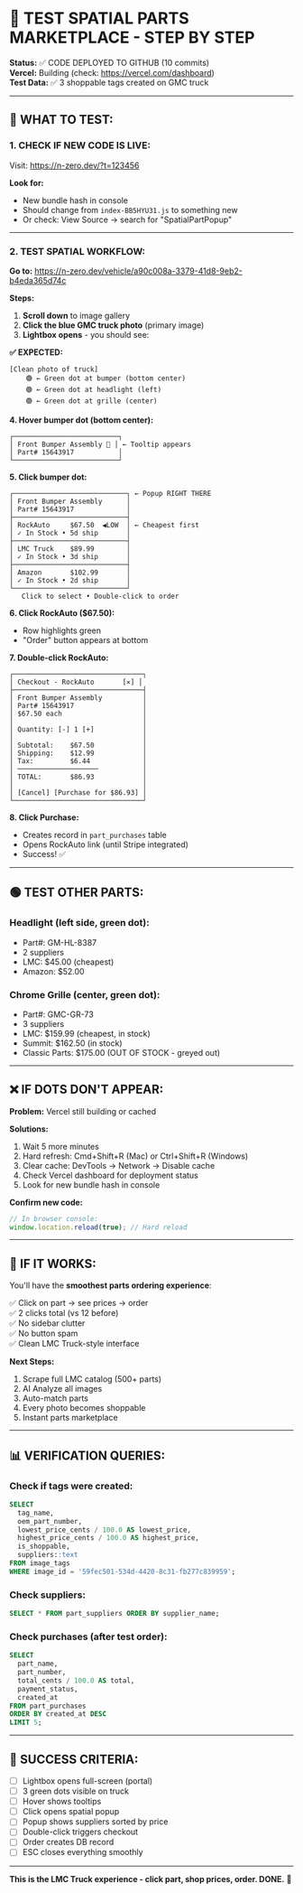 # 🧪 TEST SPATIAL PARTS MARKETPLACE - STEP BY STEP

**Status:** ✅ CODE DEPLOYED TO GITHUB (10 commits)  
**Vercel:** Building (check: https://vercel.com/dashboard)  
**Test Data:** ✅ 3 shoppable tags created on GMC truck

---

## 🎯 **WHAT TO TEST:**

### **1. CHECK IF NEW CODE IS LIVE:**

Visit: https://n-zero.dev/?t=123456

**Look for:**
- New bundle hash in console
- Should change from `index-BB5HYU31.js` to something new
- Or check: View Source → search for "SpatialPartPopup"

---

### **2. TEST SPATIAL WORKFLOW:**

**Go to:** https://n-zero.dev/vehicle/a90c008a-3379-41d8-9eb2-b4eda365d74c

**Steps:**
1. **Scroll down** to image gallery
2. **Click the blue GMC truck photo** (primary image)
3. **Lightbox opens** - you should see:

**✅ EXPECTED:**
```
[Clean photo of truck]
    🟢 ← Green dot at bumper (bottom center)
    🟢 ← Green dot at headlight (left)
    🟢 ← Green dot at grille (center)
```

**4. Hover bumper dot (bottom center):**
```
┌──────────────────────────┐
│ Front Bumper Assembly 🛒 │ ← Tooltip appears
│ Part# 15643917           │
└──────────────────────────┘
```

**5. Click bumper dot:**
```
┌────────────────────────────┐ ← Popup RIGHT THERE
│ Front Bumper Assembly      │
│ Part# 15643917             │
├────────────────────────────┤
│ RockAuto     $67.50  ◀LOW  │ ← Cheapest first
│ ✓ In Stock • 5d ship       │
├────────────────────────────┤
│ LMC Truck    $89.99        │
│ ✓ In Stock • 3d ship       │
├────────────────────────────┤
│ Amazon       $102.99       │
│ ✓ In Stock • 2d ship       │
└────────────────────────────┘
   Click to select • Double-click to order
```

**6. Click RockAuto ($67.50):**
- Row highlights green
- "Order" button appears at bottom

**7. Double-click RockAuto:**
```
┌────────────────────────────────┐
│ Checkout - RockAuto       [✕] │
├────────────────────────────────┤
│ Front Bumper Assembly          │
│ Part# 15643917                 │
│ $67.50 each                    │
│                                │
│ Quantity: [-] 1 [+]            │
│                                │
│ Subtotal:    $67.50            │
│ Shipping:    $12.99            │
│ Tax:         $6.44             │
│ ────────────────────           │
│ TOTAL:       $86.93            │
│                                │
│ [Cancel] [Purchase for $86.93] │
└────────────────────────────────┘
```

**8. Click Purchase:**
- Creates record in `part_purchases` table
- Opens RockAuto link (until Stripe integrated)
- Success! ✅

---

## 🟢 **TEST OTHER PARTS:**

### **Headlight (left side, green dot):**
- Part#: GM-HL-8387
- 2 suppliers
- LMC: $45.00 (cheapest)
- Amazon: $52.00

### **Chrome Grille (center, green dot):**
- Part#: GMC-GR-73
- 3 suppliers
- LMC: $159.99 (cheapest, in stock)
- Summit: $162.50 (in stock)
- Classic Parts: $175.00 (OUT OF STOCK - greyed out)

---

## ❌ **IF DOTS DON'T APPEAR:**

**Problem:** Vercel still building or cached

**Solutions:**
1. Wait 5 more minutes
2. Hard refresh: Cmd+Shift+R (Mac) or Ctrl+Shift+R (Windows)
3. Clear cache: DevTools → Network → Disable cache
4. Check Vercel dashboard for deployment status
5. Look for new bundle hash in console

**Confirm new code:**
```javascript
// In browser console:
window.location.reload(true); // Hard reload
```

---

## 🚀 **IF IT WORKS:**

You'll have the **smoothest parts ordering experience**:

✅ Click on part → see prices → order  
✅ 2 clicks total (vs 12 before)  
✅ No sidebar clutter  
✅ No button spam  
✅ Clean LMC Truck-style interface  

**Next Steps:**
1. Scrape full LMC catalog (500+ parts)
2. AI Analyze all images
3. Auto-match parts
4. Every photo becomes shoppable
5. Instant parts marketplace

---

## 📊 **VERIFICATION QUERIES:**

### **Check if tags were created:**
```sql
SELECT 
  tag_name, 
  oem_part_number, 
  lowest_price_cents / 100.0 AS lowest_price,
  highest_price_cents / 100.0 AS highest_price,
  is_shoppable,
  suppliers::text
FROM image_tags
WHERE image_id = '59fec501-534d-4420-8c31-fb277c839959';
```

### **Check suppliers:**
```sql
SELECT * FROM part_suppliers ORDER BY supplier_name;
```

### **Check purchases (after test order):**
```sql
SELECT 
  part_name,
  part_number,
  total_cents / 100.0 AS total,
  payment_status,
  created_at
FROM part_purchases
ORDER BY created_at DESC
LIMIT 5;
```

---

## 🎉 **SUCCESS CRITERIA:**

- [ ] Lightbox opens full-screen (portal)
- [ ] 3 green dots visible on truck
- [ ] Hover shows tooltips
- [ ] Click opens spatial popup
- [ ] Popup shows suppliers sorted by price
- [ ] Double-click triggers checkout
- [ ] Order creates DB record
- [ ] ESC closes everything smoothly

---

**This is the LMC Truck experience - click part, shop prices, order. DONE.** 🚀

